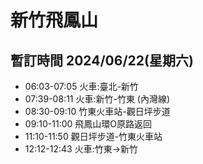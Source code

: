 # 新竹飛鳳山
## 暫訂時間 2024/06/22(星期六)
- 06:03-07:05 火車:臺北-新竹
- 07:39-08:11 火車:新竹-竹東 (內灣線)
- 08:30-09:10 竹東火車站-觀日坪步道
- 09:10-11:00 飛鳳山環O原路返回
- 11:10-11:50 觀日坪步道-竹東火車站
- 12:12-12:43 火車:竹東->新竹
